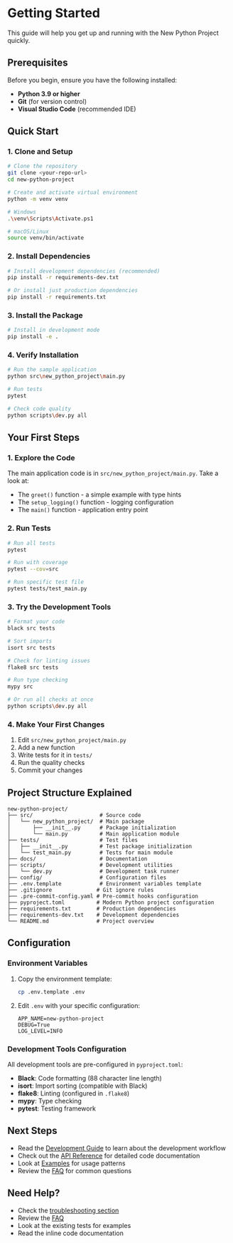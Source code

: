 # Getting Started

This guide will help you get up and running with the New Python Project quickly.

## Prerequisites

Before you begin, ensure you have the following installed:

- **Python 3.9 or higher**
- **Git** (for version control)
- **Visual Studio Code** (recommended IDE)

## Quick Start

### 1. Clone and Setup

```bash
# Clone the repository
git clone <your-repo-url>
cd new-python-project

# Create and activate virtual environment
python -m venv venv

# Windows
.\venv\Scripts\Activate.ps1

# macOS/Linux
source venv/bin/activate
```

### 2. Install Dependencies

```bash
# Install development dependencies (recommended)
pip install -r requirements-dev.txt

# Or install just production dependencies
pip install -r requirements.txt
```

### 3. Install the Package

```bash
# Install in development mode
pip install -e .
```

### 4. Verify Installation

```bash
# Run the sample application
python src\new_python_project\main.py

# Run tests
pytest

# Check code quality
python scripts\dev.py all
```

## Your First Steps

### 1. Explore the Code

The main application code is in `src/new_python_project/main.py`. Take a look at:

- The `greet()` function - a simple example with type hints
- The `setup_logging()` function - logging configuration
- The `main()` function - application entry point

### 2. Run Tests

```bash
# Run all tests
pytest

# Run with coverage
pytest --cov=src

# Run specific test file
pytest tests/test_main.py
```

### 3. Try the Development Tools

```bash
# Format your code
black src tests

# Sort imports
isort src tests

# Check for linting issues
flake8 src tests

# Run type checking
mypy src

# Or run all checks at once
python scripts\dev.py all
```

### 4. Make Your First Changes

1. Edit `src/new_python_project/main.py`
2. Add a new function
3. Write tests for it in `tests/`
4. Run the quality checks
5. Commit your changes

## Project Structure Explained

```
new-python-project/
├── src/                     # Source code
│   └── new_python_project/  # Main package
│       ├── __init__.py      # Package initialization
│       └── main.py          # Main application module
├── tests/                   # Test files
│   ├── __init__.py          # Test package initialization
│   └── test_main.py         # Tests for main module
├── docs/                    # Documentation
├── scripts/                 # Development utilities
│   └── dev.py               # Development task runner
├── config/                  # Configuration files
├── .env.template            # Environment variables template
├── .gitignore              # Git ignore rules
├── .pre-commit-config.yaml # Pre-commit hooks configuration
├── pyproject.toml          # Modern Python project configuration
├── requirements.txt        # Production dependencies
├── requirements-dev.txt    # Development dependencies
└── README.md               # Project overview
```

## Configuration

### Environment Variables

1. Copy the environment template:
   ```bash
   cp .env.template .env
   ```

2. Edit `.env` with your specific configuration:
   ```env
   APP_NAME=new-python-project
   DEBUG=True
   LOG_LEVEL=INFO
   ```

### Development Tools Configuration

All development tools are pre-configured in `pyproject.toml`:

- **Black**: Code formatting (88 character line length)
- **isort**: Import sorting (compatible with Black)
- **flake8**: Linting (configured in `.flake8`)
- **mypy**: Type checking
- **pytest**: Testing framework

## Next Steps

- Read the [Development Guide](development.md) to learn about the development workflow
- Check out the [API Reference](../api/index.md) for detailed code documentation
- Look at [Examples](../examples/index.md) for usage patterns
- Review the [FAQ](faq.md) for common questions

## Need Help?

- Check the [troubleshooting section](troubleshooting.md)
- Review the [FAQ](faq.md)
- Look at the existing tests for examples
- Read the inline code documentation
